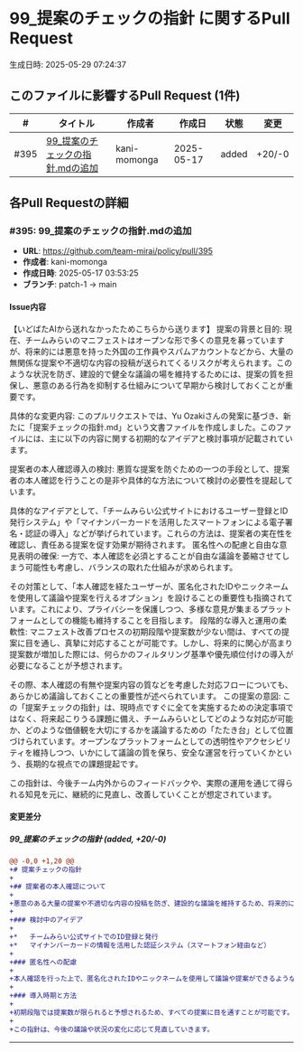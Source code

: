 # 99_提案のチェックの指針 に関するPull Request

生成日時: 2025-05-29 07:24:37

## このファイルに影響するPull Request (1件)

| # | タイトル | 作成者 | 作成日 | 状態 | 変更 |
|---|---------|--------|--------|------|------|
| #395 | [99_提案のチェックの指針.mdの追加](https://github.com/team-mirai/policy/pull/395) | kani-momonga | 2025-05-17 | added | +20/-0 |

## 各Pull Requestの詳細

### #395: 99_提案のチェックの指針.mdの追加

- **URL**: https://github.com/team-mirai/policy/pull/395
- **作成者**: kani-momonga
- **作成日時**: 2025-05-17 03:53:25
- **ブランチ**: patch-1 → main

#### Issue内容

【いどばたAIから送れなかったためこちらから送ります】
提案の背景と目的: 現在、チームみらいのマニフェストはオープンな形で多くの意見を募っていますが、将来的には悪意を持った外国の工作員やスパムアカウントなどから、大量の無関係な提案や不適切な内容の投稿が送られてくるリスクが考えられます。このような状況を防ぎ、建設的で健全な議論の場を維持するためには、提案の質を担保し、悪意のある行為を抑制する仕組みについて早期から検討しておくことが重要です。

具体的な変更内容: このプルリクエストでは、Yu Ozakiさんの発案に基づき、新たに「提案チェックの指針.md」という文書ファイルを作成しました。このファイルには、主に以下の内容に関する初期的なアイデアと検討事項が記載されています。

提案者の本人確認導入の検討: 悪質な提案を防ぐための一つの手段として、提案者の本人確認を行うことの是非や具体的な方法について検討の必要性を提起しています。

具体的なアイデアとして、「チームみらい公式サイトにおけるユーザー登録とID発行システム」や「マイナンバーカードを活用したスマートフォンによる電子署名・認証の導入」などが挙げられています。これらの方法は、提案者の実在性を確認し、責任ある提案を促す効果が期待されます。 匿名性への配慮と自由な意見表明の確保: 一方で、本人確認を必須とすることが自由な議論を萎縮させてしまう可能性も考慮し、バランスの取れた仕組みが求められます。

その対策として、「本人確認を経たユーザーが、匿名化されたIDやニックネームを使用して議論や提案を行えるオプション」を設けることの重要性も指摘されています。これにより、プライバシーを保護しつつ、多様な意見が集まるプラットフォームとしての機能も維持することを目指します。 段階的な導入と運用の柔軟性: マニフェスト改善プロセスの初期段階や提案数が少ない間は、すべての提案に目を通し、真摯に対応することが可能です。しかし、将来的に関心が高まり提案数が増加した際には、何らかのフィルタリング基準や優先順位付けの導入が必要になることが予想されます。

その際、本人確認の有無や提案内容の質などを考慮した対応フローについても、あらかじめ議論しておくことの重要性が述べられています。 この提案の意図: この「提案チェックの指針」は、現時点ですぐに全てを実施するための決定事項ではなく、将来起こりうる課題に備え、チームみらいとしてどのような対応が可能か、どのような価値観を大切にするかを議論するための「たたき台」として位置づけられています。オープンなプラットフォームとしての透明性やアクセシビリティを維持しつつ、いかにして議論の質を保ち、安全な運営を行っていくかという、長期的な視点での課題提起です。

この指針は、今後チーム内外からのフィードバックや、実際の運用を通じて得られる知見を元に、継続的に見直し、改善していくことが想定されています。

#### 変更差分

##### 99_提案のチェックの指針 (added, +20/-0)

```diff
@@ -0,0 +1,20 @@
+# 提案チェックの指針
+
+## 提案者の本人確認について
+
+悪意のある大量の提案や不適切な内容の投稿を防ぎ、建設的な議論を維持するため、将来的には提案者の本人確認の導入を検討します。
+
+### 検討中のアイデア
+
+*   チームみらい公式サイトでのID登録と発行
+*   マイナンバーカードの情報を活用した認証システム（スマートフォン経由など）
+
+### 匿名性への配慮
+
+本人確認を行った上で、匿名化されたIDやニックネームを使用して議論や提案ができるようなオプションも設けることを検討します。これにより、自由な意見表明の機会を確保しつつ、責任ある発言を促すことを目指します。
+
+### 導入時期と方法
+
+初期段階では提案数が限られると予想されるため、すべての提案に目を通すことが可能です。しかし、将来的には提案の増加に伴い、何らかのフィルタリングや優先順位付けが必要となる可能性があります。その際、本人確認の有無を一つの基準とすることも考えられます。
+
+この指針は、今後の議論や状況の変化に応じて見直していきます。
```

---

